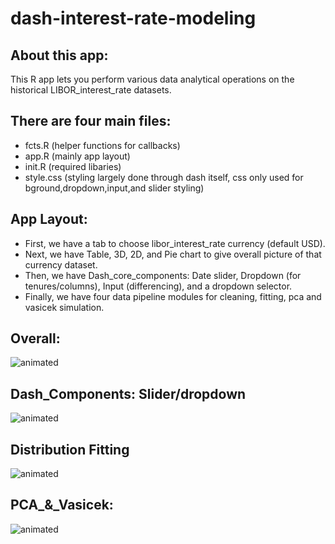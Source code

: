 # dash-interest-rate-modeling

## About this app:
This R app lets you perform various data analytical operations on the historical LIBOR_interest_rate datasets.

## There are four main files:
- fcts.R (helper functions for callbacks)
- app.R (mainly app layout)
- init.R (required libaries)
- style.css (styling largely done through dash itself,
             css only used for bground,dropdown,input,and slider styling)

## App Layout:
- First, we have a tab to choose libor_interest_rate currency (default USD).
- Next, we have Table, 3D, 2D, and Pie chart to give overall picture of that currency dataset. 
- Then, we have Dash_core_components: Date slider, Dropdown (for tenures/columns), Input (differencing), and a dropdown selector.
- Finally, we have four data pipeline modules for cleaning, fitting, pca and vasicek simulation.

## Overall:
![animated](screenshot/screencaptured.gif)

## Dash_Components: Slider/dropdown
![animated](screenshot/dash_components.gif)

## Distribution Fitting
![animated](screenshot/probs.gif)

## PCA_&_Vasicek:
![animated](screenshot/pca_vas.gif)
